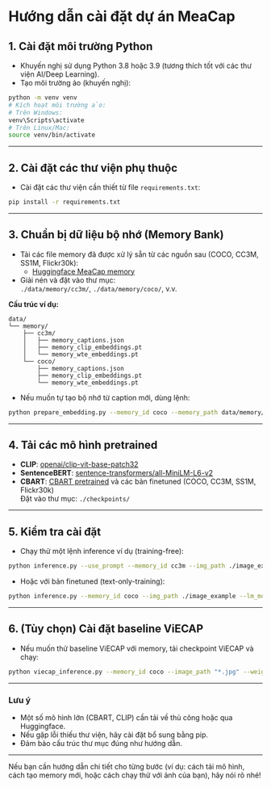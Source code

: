 # Hướng dẫn cài đặt dự án MeaCap

## 1. **Cài đặt môi trường Python**

- Khuyến nghị sử dụng Python 3.8 hoặc 3.9 (tương thích tốt với các thư viện AI/Deep Learning).
- Tạo môi trường ảo (khuyến nghị):

```bash
python -m venv venv
# Kích hoạt môi trường ảo:
# Trên Windows:
venv\Scripts\activate
# Trên Linux/Mac:
source venv/bin/activate
```

---

## 2. **Cài đặt các thư viện phụ thuộc**

- Cài đặt các thư viện cần thiết từ file `requirements.txt`:

```bash
pip install -r requirements.txt
```

---

## 3. **Chuẩn bị dữ liệu bộ nhớ (Memory Bank)**

- Tải các file memory đã được xử lý sẵn từ các nguồn sau (COCO, CC3M, SS1M, Flickr30k):
  - [Huggingface MeaCap memory](https://huggingface.co/JoeyZoZ/MeaCap/tree/main/memory)
- Giải nén và đặt vào thư mục:  
  `./data/memory/cc3m/`, `./data/memory/coco/`, v.v.

**Cấu trúc ví dụ:**

```
data/
└── memory/
    ├── cc3m/
    │   ├── memory_captions.json
    │   ├── memory_clip_embeddings.pt
    │   └── memory_wte_embeddings.pt
    └── coco/
        ├── memory_captions.json
        ├── memory_clip_embeddings.pt
        └── memory_wte_embeddings.pt
```

- Nếu muốn tự tạo bộ nhớ từ caption mới, dùng lệnh:

```bash
python prepare_embedding.py --memory_id coco --memory_path data/memory/coco/memory_captions.json
```

---

## 4. **Tải các mô hình pretrained**

- **CLIP**: [openai/clip-vit-base-patch32](https://huggingface.co/openai/clip-vit-base-patch32)
- **SentenceBERT**: [sentence-transformers/all-MiniLM-L6-v2](https://huggingface.co/sentence-transformers/all-MiniLM-L6-v2)
- **CBART**: [CBART pretrained](https://github.com/NLPCode/CBART) và các bản finetuned (COCO, CC3M, SS1M, Flickr30k)  
  Đặt vào thư mục: `./checkpoints/`

---

## 5. **Kiểm tra cài đặt**

- Chạy thử một lệnh inference ví dụ (training-free):

```bash
python inference.py --use_prompt --memory_id cc3m --img_path ./image_example --lm_model_path ./checkpoints/CBART_one_billion
```

- Hoặc với bản finetuned (text-only-training):

```bash
python inference.py --memory_id coco --img_path ./image_example --lm_model_path ./checkpoints/CBART_COCO
```

---

## 6. **(Tùy chọn) Cài đặt baseline ViECAP**

- Nếu muốn thử baseline ViECAP với memory, tải checkpoint ViECAP và chạy:

```bash
python viecap_inference.py --memory_id coco --image_path "*.jpg" --weight_path "checkpoints/train_coco/coco_prefix-0014.pt"
```

---

### **Lưu ý**

- Một số mô hình lớn (CBART, CLIP) cần tải về thủ công hoặc qua Huggingface.
- Nếu gặp lỗi thiếu thư viện, hãy cài đặt bổ sung bằng pip.
- Đảm bảo cấu trúc thư mục đúng như hướng dẫn.

---

Nếu bạn cần hướng dẫn chi tiết cho từng bước (ví dụ: cách tải mô hình, cách tạo memory mới, hoặc cách chạy thử với ảnh của bạn), hãy nói rõ nhé!
